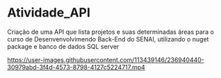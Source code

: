 # Atividade_API
Criação de uma API que lista projetos e suas determinadas áreas para o curso de Desenvenvolvimendo Back-End do SENAI, utilizando o nuget package e banco de dados SQL server 


https://user-images.githubusercontent.com/113439146/236940440-30979abd-3f4d-4573-8798-4127c5224717.mp4

